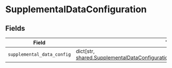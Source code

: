 # SupplementalDataConfiguration


## Fields

| Field                                                                                                                                                                             | Type                                                                                                                                                                              | Required                                                                                                                                                                          | Description                                                                                                                                                                       |
| --------------------------------------------------------------------------------------------------------------------------------------------------------------------------------- | --------------------------------------------------------------------------------------------------------------------------------------------------------------------------------- | --------------------------------------------------------------------------------------------------------------------------------------------------------------------------------- | --------------------------------------------------------------------------------------------------------------------------------------------------------------------------------- |
| `supplemental_data_config`                                                                                                                                                        | dict[str, [shared.SupplementalDataConfigurationSupplementalDataSourceConfiguration](undefined/models/shared/supplementaldataconfigurationsupplementaldatasourceconfiguration.md)] | :heavy_minus_sign:                                                                                                                                                                | N/A                                                                                                                                                                               |
